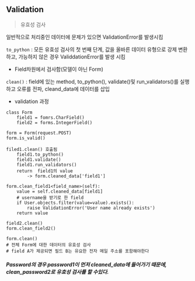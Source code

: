 ## Validation
> 유효성 검사

일반적으로 처리중인 데이터에 문제가 있으면 ValidationError를 발생시킴

`to_python` : 모든 유효성 검사의 첫 번째 단계, 값을 올바른 데이터 유형으로 강제 변환하고, 가능하지 않은 경우 ValiddationError를 발생 시킴

* Field차원에서 검사함(모델이 아닌 Form)

`clean()` : field에 있는 method, to_python(), validate()및 run\_validators()를 실행하고 오류를 전파, cleand_data에 데이터를 삽입


* validation 과정

```
class Form
	field1 = fomrs.CharField()
	field2 = forms.IntegerField()

form = Form(request.POST)
form.is_valid()

filed1.clean() 호출됨
	field1.to_python()
	field1.validate()
	field1.run_validators()
	return	field1의 value
		-> form.cleaned_data['field1']
		
form.clean_field1<field_name>(self):
	value = self.cleaned_data[field1]
	# username을 받기로 한 field
	if User.objects.filter(value=value).exists():
		raise ValidationError('User name already exists')
	return value
	
field2.clean()
form.clean_field2()

form.clean()
# 전체 Form에 대한 데이터의 유효성 검사
# field A가 제공되면 필드 B는 유요한 전자 메일 주소를 포함해야한다
```

##### Password의 경우 password1이 먼저 cleaned_data에 들어가기 때문에, clean_password2로 유효성 검사를 할 수있다.



